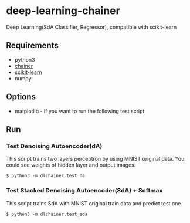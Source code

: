 # deep-learning-chainer
Deep Learning(SdA Classifier, Regressor), compatible with scikit-learn

## Requirements

* python3
* [chainer](https://github.com/pfnet/chainer)
* [scikit-learn](https://github.com/scikit-learn/scikit-learn)
* numpy

## Options

* matplotlib - If you want to run the following test script.

## Run
### Test Denoising Autoencoder(dA)
This script trains two layers perceptron by using MNIST original data.
You could see weights of hidden layer and output images.

```
$ python3 -m dlchainer.test_da
```


### Test Stacked Denoising Autoencoder(SdA) + Softmax
This script trains SdA with MNIST original train data and predict test one.

```
$ python3 -m dlchainer.test_sda
```
